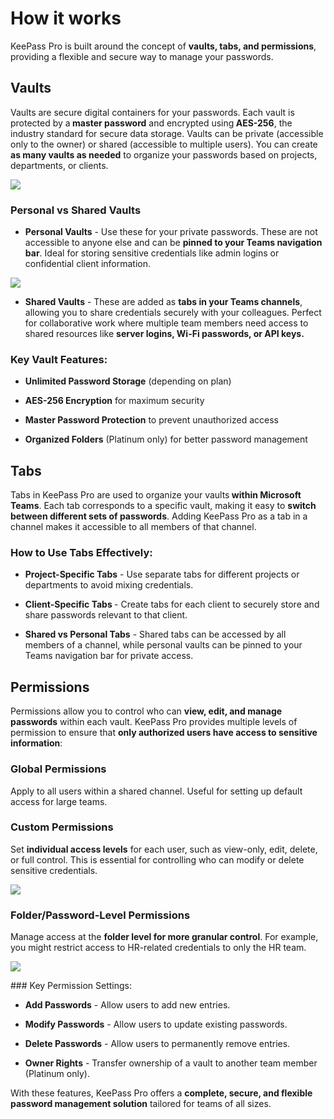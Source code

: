 # How it works
KeePass Pro is built around the concept of <b>vaults, tabs, and permissions</b>, providing a flexible and secure way to manage your passwords.

## Vaults

Vaults are secure digital containers for your passwords. Each vault is protected by a<b> master password</b> and encrypted using<b> AES-256</b>, the industry standard for secure data storage. Vaults can be private (accessible only to the owner) or shared (accessible to multiple users). You can create<b> as many vaults as needed</b> to organize your passwords based on projects, departments, or clients.
<div class="intercom-container"><img src="/assets/img/teams-pro/keepass-pro/section-keepass_new-vault.png"></div><p class="no-margin"></p> 

### Personal vs Shared Vaults

* <b>Personal Vaults</b> - Use these for your private passwords. These are not accessible to anyone else and can be <b>pinned to your Teams navigation bar</b>. Ideal for storing sensitive credentials like admin logins or confidential client information.
<div class="intercom-container"><img src="/assets/img/teams-pro/keepass-pro/section-keepass_access-shared-vault.png"></div><p class="no-margin"></p> 

* <b>Shared Vaults</b> - These are added as <b>tabs in your Teams channels</b>, allowing you to share credentials securely with your colleagues. Perfect for collaborative work where multiple team members need access to shared resources like <b>server logins, Wi-Fi passwords, or API keys.</b>

### Key Vault Features:

* <b>Unlimited Password Storage</b> (depending on plan)

* <b>AES-256 Encryption</b> for maximum security

* <b>Master Password Protection</b> to prevent unauthorized access

* <b>Organized Folders</b> (Platinum only) for better password management

## Tabs

Tabs in KeePass Pro are used to organize your vaults<b> within Microsoft Teams</b>. Each tab corresponds to a specific vault, making it easy to <b>switch between different sets of passwords</b>. Adding KeePass Pro as a tab in a channel makes it accessible to all members of that channel.

### How to Use Tabs Effectively:

* <b>Project-Specific Tabs</b> - Use separate tabs for different projects or departments to avoid mixing credentials.

* <b>Client-Specific Tabs </b>- Create tabs for each client to securely store and share passwords relevant to that client.

* <b>Shared vs Personal Tabs</b> - Shared tabs can be accessed by all members of a channel, while personal vaults can be pinned to your Teams navigation bar for private access.

## Permissions

Permissions allow you to control who can <b>view, edit, and manage passwords</b> within each vault. KeePass Pro provides multiple levels of permission to ensure that <b>only authorized users have access to sensitive information</b>:

### Global Permissions

Apply to all users within a shared channel. Useful for setting up default access for large teams.

### Custom Permissions

Set <b>individual access levels</b> for each user, such as view-only, edit, delete, or full control. This is essential for controlling who can modify or delete sensitive credentials.
<div class="intercom-container"><img src="/assets/img/teams-pro/keepass-pro/section-keepass_customize-permissions.png"></div><p class="no-margin"></p> 

### Folder/Password-Level Permissions

Manage access at the <b>folder level for more granular control</b>. For example, you might restrict access to HR-related credentials to only the HR team.
<div class="intercom-container"><img src="/assets/img/teams-pro/keepass-pro/section-keepass_folder-permissions.png"></div><p class="no-margin"></p> 
### Key Permission Settings:

* <b>Add Passwords</b> - Allow users to add new entries.

* <b>Modify Passwords</b> - Allow users to update existing passwords.

* <b>Delete Passwords</b> - Allow users to permanently remove entries.

* <b>Owner Rights</b> - Transfer ownership of a vault to another team member (Platinum only).

With these features, KeePass Pro offers a <b>complete, secure, and flexible password management solution</b> tailored for teams of all sizes.

<Intercom />
<Hubspot />
<Clarity />
<GoogleAnalytics />

